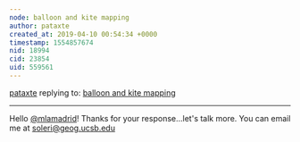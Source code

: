 ```yaml
---
node: balloon and kite mapping
author: pataxte
created_at: 2019-04-10 00:54:34 +0000
timestamp: 1554857674
nid: 18994
cid: 23854
uid: 559561
---
```




[pataxte](../profile/pataxte) replying to: [balloon and kite mapping](../notes/pataxte/04-07-2019/balloon-and-kite-mapping)

----
 Hello [@mlamadrid](/profile/mlamadrid)! Thanks for your response...let's talk more. You can email me at soleri@geog.ucsb.edu